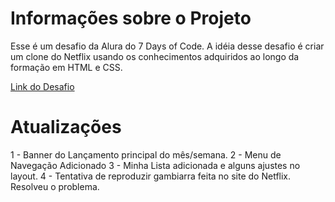 # Informações sobre o Projeto

Esse é um desafio da Alura do 7 Days of Code.
A idéia desse desafio é criar um clone do Netflix usando
os conhecimentos adquiridos ao longo da formação em HTML e CSS.

[Link do Desafio](https://7daysofcode.io/matricula/html-css)

# Atualizações

1 - Banner do Lançamento principal do mês/semana.
2 - Menu de Navegação Adicionado
3 - Minha Lista adicionada e alguns ajustes no layout.
4 - Tentativa de reproduzir gambiarra feita no site do Netflix. Resolveu o problema.